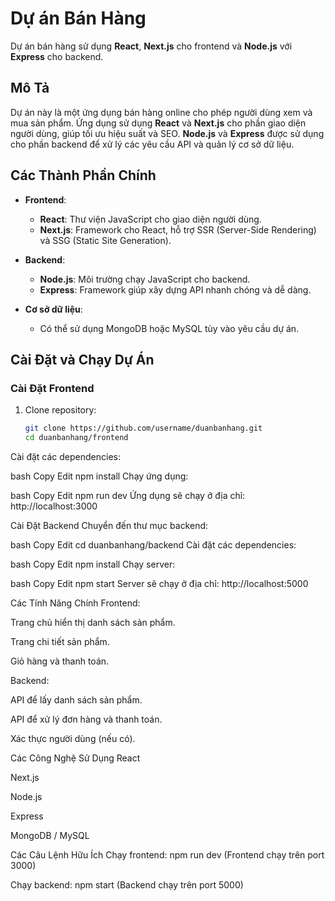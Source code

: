 # Dự án Bán Hàng

Dự án bán hàng sử dụng **React**, **Next.js** cho frontend và **Node.js** với **Express** cho backend.

## Mô Tả

Dự án này là một ứng dụng bán hàng online cho phép người dùng xem và mua sản phẩm. Ứng dụng sử dụng **React** và **Next.js** cho phần giao diện người dùng, giúp tối ưu hiệu suất và SEO. **Node.js** và **Express** được sử dụng cho phần backend để xử lý các yêu cầu API và quản lý cơ sở dữ liệu.

## Các Thành Phần Chính

- **Frontend**: 
  - **React**: Thư viện JavaScript cho giao diện người dùng.
  - **Next.js**: Framework cho React, hỗ trợ SSR (Server-Side Rendering) và SSG (Static Site Generation).
  
- **Backend**:
  - **Node.js**: Môi trường chạy JavaScript cho backend.
  - **Express**: Framework giúp xây dựng API nhanh chóng và dễ dàng.
  
- **Cơ sở dữ liệu**:
  - Có thể sử dụng MongoDB hoặc MySQL tùy vào yêu cầu dự án.

## Cài Đặt và Chạy Dự Án

### Cài Đặt Frontend

1. Clone repository:

   ```bash
   git clone https://github.com/username/duanbanhang.git
   cd duanbanhang/frontend
Cài đặt các dependencies:

bash
Copy
Edit
npm install
Chạy ứng dụng:

bash
Copy
Edit
npm run dev
Ứng dụng sẽ chạy ở địa chỉ: http://localhost:3000

Cài Đặt Backend
Chuyển đến thư mục backend:

bash
Copy
Edit
cd duanbanhang/backend
Cài đặt các dependencies:

bash
Copy
Edit
npm install
Chạy server:

bash
Copy
Edit
npm start
Server sẽ chạy ở địa chỉ: http://localhost:5000

Các Tính Năng Chính
Frontend:

Trang chủ hiển thị danh sách sản phẩm.

Trang chi tiết sản phẩm.

Giỏ hàng và thanh toán.

Backend:

API để lấy danh sách sản phẩm.

API để xử lý đơn hàng và thanh toán.

Xác thực người dùng (nếu có).

Các Công Nghệ Sử Dụng
React

Next.js

Node.js

Express

MongoDB / MySQL

Các Câu Lệnh Hữu Ích
Chạy frontend: npm run dev (Frontend chạy trên port 3000)

Chạy backend: npm start (Backend chạy trên port 5000)
